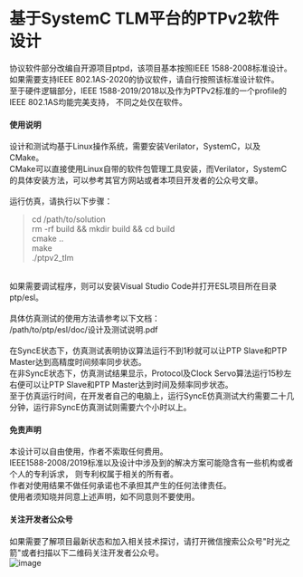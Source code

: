 # 基于SystemC TLM平台的PTPv2软件设计
协议软件部分改编自开源项目ptpd，该项目基本按照IEEE 1588-2008标准设计。<br>
如果需要支持IEEE 802.1AS-2020的协议软件，请自行按照该标准设计软件。<br>
至于硬件逻辑部分，IEEE 1588-2019/2018以及作为PTPv2标准的一个profile的IEEE 802.1AS均能完美支持， 不同之处仅在软件。<br>

#### 使用说明
设计和测试均基于Linux操作系统，需要安装Verilator，SystemC，以及CMake。<br>
CMake可以直接使用Linux自带的软件包管理工具安装，而Verilator，SystemC的具体安装方法，可以参考其官方网站或者本项目开发者的公众号文章。<br>
<br>
运行仿真，请执行以下步骤：<br>
>cd /path/to/solution <br>
>rm -rf build && mkdir build && cd build <br>
>cmake .. <br>
>make <br> 
>./ptpv2_tlm <br>
<br>
如果需要调试程序，则可以安装Visual Studio Code并打开ESL项目所在目录ptp/esl。<br>
<br>
具体仿真测试的使用方法请参考以下文档：<br>
 /path/to/ptp/esl/doc/设计及测试说明.pdf<br>
<br>
在SyncE状态下，仿真测试表明协议算法运行不到1秒就可以让PTP Slave和PTP Master达到高精度时间频率同步状态。<br>
在非SyncE状态下，仿真测试结果显示，Protocol及Clock Servo算法运行15秒左右便可以让PTP Slave和PTP Master达到时间及频率同步状态。<br>
至于仿真运行时间，在开发者自己的电脑上，运行SyncE仿真测试大约需要二十几分钟，运行非SyncE仿真测试则需要六个小时以上。<br>

#### 免责声明

本设计可以自由使用，作者不索取任何费用。<br>
IEEE1588-2008/2019标准以及设计中涉及到的解决方案可能隐含有一些机构或者个人的专利诉求， 则专利权属于相关的所有者。<br>
作者对使用结果不做任何承诺也不承担其产生的任何法律责任。<br>
使用者须知晓并同意上述声明，如不同意则不要使用。<br>

#### 关注开发者公众号
如果需要了解项目最新状态和加入相关技术探讨，请打开微信搜索公众号"时光之箭"或者扫描以下二维码关注开发者公众号。<br>
![image](https://open.weixin.qq.com/qr/code?username=Arrow-of-Time-zd "时光之箭")



